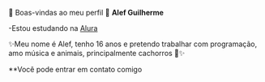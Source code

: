 💜 Boas-vindas ao meu perfil 💙
**Alef Guilherme**

-Estou estudando na [Alura](https://www.alura.com.br/)

✨️Meu nome é Alef, tenho 16 anos e pretendo trabalhar com programação, amo música e animais, principalmente cachorros 🐶✨️

**Você pode entrar em contato comigo 
